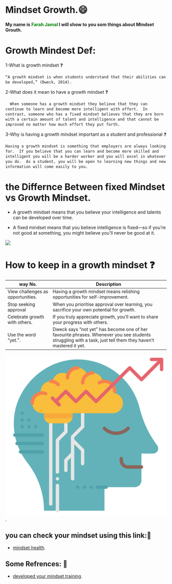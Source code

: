 # Mindset Growth.😄

#### My name is <span style="color:green">Farah Jamal</span> I will show to you som things about Mindset Grouth.

# Growth Mindest Def:

1-What is growth mindset ❓

    “A growth mindset is when students understand that their abilities can be developed,” (Dweck, 2014).
    
2-What does it mean to have a growth mindset ❓

      When someone has a growth mindset they believe that they can continue to learn and become more intelligent with effort.  In contrast, someone who has a fixed mindset believes that they are born with a certain amount of talent and intelligence and that cannot be improved no matter how much effort they put forth.

3-Why is having a growth mindset important as a student and professional ❓

    Having a growth mindset is something that employers are always looking for.  If you believe that you can learn and become more skilled and intelligent you will be a harder worker and you will excel in whatever you do.  As a student, you will be open to learning new things and new information will come easily to you. 
    
# the Differnce Between fixed Mindset vs Growth Mindset.

  * A growth mindset means that you believe your intelligence and talents can be developed over time. 
  
  * A fixed mindset means that you believe intelligence is fixed—so if you’re not good at something, you might believe you’ll never be good at it.

![](https://www.ntaskmanager.com/wp-content/uploads/2019/05/fixed-vs-growth-mindset-blog-header-2.png)

# How to keep in a growth mindset ❓


| way No. | Description |
| ------| -----------|
| View challenges as opportunities.|Having a growth mindset means relishing opportunities for self-improvement.|
| Stop seeking approval |When you prioritise approval over learning, you sacrifice your own potential for growth. |
| Celebrate growth with others.    |If you truly appreciate growth, you’ll want to share your progress with others. |
| Use the word “yet.”.    |Dweck says “not yet” has become one of her favourite phrases. Whenever you see students struggling with a task, just tell them they haven’t mastered it yet.|

![](https://github.com/FarahJamal/Second_Task/blob/main/brainstorm.png).

## you can check your mindset using this link:🔗

   * [mindset health](https://www.mindsethealth.com/self-tests/mindset-quiz).

## Some Refrences: 🔗

   * [developed your mindset training](https://www.opencolleges.edu.au/informed/features/develop-a-growth-mindset/).


